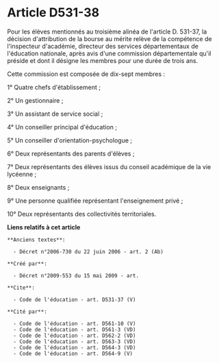 # Article D531-38

Pour les élèves mentionnés au troisième alinéa de l'article D. 531-37, la décision d'attribution de la bourse au mérite
relève de la compétence de l'inspecteur d'académie, directeur des services départementaux de l'éducation nationale, après
avis d'une commission départementale qu'il préside et dont il désigne les membres pour une durée de trois ans. 

Cette commission est composée de dix-sept membres : 

1° Quatre chefs d'établissement ; 

2° Un gestionnaire ; 

3° Un assistant de service social ; 

4° Un conseiller principal d'éducation ; 

5° Un conseiller d'orientation-psychologue ; 

6° Deux représentants des parents d'élèves ; 

7° Deux représentants des élèves issus du conseil académique de la vie lycéenne ; 

8° Deux enseignants ; 

9° Une personne qualifiée représentant l'enseignement privé ; 

10° Deux représentants des collectivités territoriales.

**Liens relatifs à cet article**

	**Anciens textes**:

	  - Décret n°2006-730 du 22 juin 2006 - art. 2 (Ab)

	**Créé par**:

	  - Décret n°2009-553 du 15 mai 2009 - art.

	**Cite**:

	  - Code de l'éducation - art. D531-37 (V)

	**Cité par**:

	  - Code de l'éducation - art. D561-10 (V)
	  - Code de l'éducation - art. D561-3 (VD)
	  - Code de l'éducation - art. D562-2 (VD)
	  - Code de l'éducation - art. D563-3 (VD)
	  - Code de l'éducation - art. D564-3 (VD)
	  - Code de l'éducation - art. D564-9 (V)
